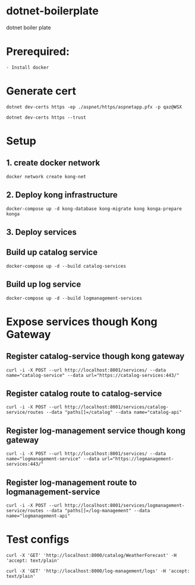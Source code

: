 # dotnet-boilerplate
dotnet boiler plate

# Prerequired:
    - Install docker
# Generate cert
```dotnet dev-certs https -ep ./aspnet/https/aspnetapp.pfx -p qaz@WSX```

```dotnet dev-certs https --trust```
# Setup 
## 1. create docker network

```docker network create kong-net```

## 2. Deploy kong infrastructure

```docker-compose up -d kong-database kong-migrate kong konga-prepare konga```

## 3. Deploy services

## Build up catalog service

```docker-compose up -d --build catalog-services```

## Build up log service

```docker-compose up -d --build logmanagement-services```


# Expose services though Kong Gateway

## Register catalog-service though kong gateway

```curl -i -X POST --url http://localhost:8001/services/ --data name="catalog-service" --data url="https://catalog-services:443/"```

## Register catalog route to catalog-service

```curl -i -X POST --url http://localhost:8001/services/catalog-service/routes --data "paths[]=/catalog" --data name="catalog-api"```

## Register log-management service though kong gateway

```curl -i -X POST --url http://localhost:8001/services/ --data name="logmanagement-service" --data url="https://logmanagement-services:443/"```

## Register log-management route to logmanagement-service

```
curl -i -X POST --url http://localhost:8001/services/logmanagement-service/routes --data "paths[]=/log-management" --data name="logmanagement-api"
```

# Test configs

```curl -X 'GET' 'http://localhost:8000/catalog/WeatherForecast' -H 'accept: text/plain'```

```curl -X 'GET' 'http://localhost:8000/log-management/logs' -H 'accept: text/plain'```
